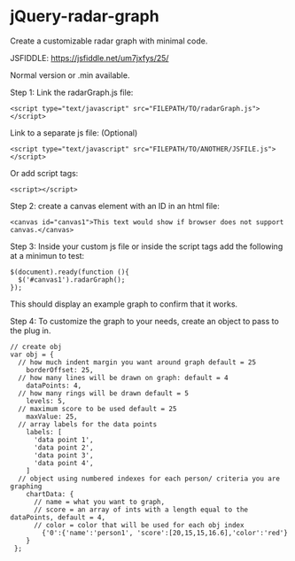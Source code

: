 # jQuery-radar-graph
Create a customizable radar graph with minimal code. 

JSFIDDLE:
https://jsfiddle.net/um7jxfys/25/

Normal version or .min available.

Step 1:
  Link the radarGraph.js file:
    
    <script type="text/javascript" src="FILEPATH/TO/radarGraph.js"></script>
  
  Link to a separate js file: (Optional)
    
    <script type="text/javascript" src="FILEPATH/TO/ANOTHER/JSFILE.js"></script>
  
  Or add script tags:
    
    <script></script>
  
Step 2:
  create a canvas element with an ID in an html file:
    
    <canvas id="canvas1">This text would show if browser does not support canvas.</canvas>
  
Step 3:
  Inside your custom js file or inside the script tags add the following at a minimun to test:

    $(document).ready(function (){
      $('#canvas1').radarGraph();
    });
  This should display an example graph to confirm that it works.
  
Step 4:
  To customize the graph to your needs, create an object to pass to the plug in.
  
    // create obj
    var obj = {
      // how much indent margin you want around graph default = 25
        borderOffset: 25,
      // how many lines will be drawn on graph: default = 4
        dataPoints: 4,
      // how many rings will be drawn default = 5
        levels: 5,
      // maximum score to be used default = 25
        maxValue: 25,
      // array labels for the data points
        labels: [
          'data point 1',
          'data point 2',
          'data point 3',
          'data point 4',
        ]
      // object using numbered indexes for each person/ criteria you are graphing
        chartData: {
          // name = what you want to graph,
          // score = an array of ints with a length equal to the dataPoints, default = 4,
          // color = color that will be used for each obj index 
            {'0':{'name':'person1', 'score':[20,15,15,16.6],'color':'red'}
        }
     };
     
